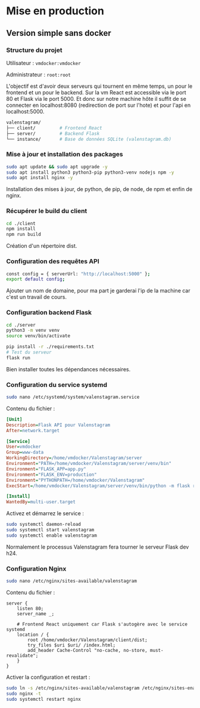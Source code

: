 # Mise en production 

## Version simple sans docker

### Structure du projet

Utilisateur : `vmdocker:vmdocker`

Administrateur : `root:root`


L'objectif est d'avoir deux serveurs qui tournent en même temps, un pour le frontend et un pour le backend.
Sur la vm React est accessible via le port 80 et Flask via le port 5000.
Et donc sur notre machine hôte il suffit de se connecter en localhost:8080 (redirection de port sur l'hote) et pour l'api en localhost:5000.

```bash
valenstagram/
├── client/         # Frontend React
├── server/         # Backend Flask
└── instance/       # Base de données SQLite (valenstagram.db)
```

### Mise à jour et installation des packages

```bash
sudo apt update && sudo apt upgrade -y
sudo apt install python3 python3-pip python3-venv nodejs npm -y
sudo apt install nginx -y
```

Installation des mises à jour, de python, de pip, de node, de npm et enfin de nginx.

### Récupérer le build du client

```bash
cd ./client
npm install
npm run build
```

Création d'un répertoire dist.

### Configuration des requêtes API

```bash
const config = { serverUrl: "http://localhost:5000" };
export default config;
```

Ajouter un nom de domaine, pour ma part je garderai l'ip de la machine car c'est un travail de cours.

### Configuration backend Flask

```bash
cd ./server
python3 -m venv venv
source venv/bin/activate

pip install -r ./requirements.txt
# Test du serveur
flask run
```

Bien installer toutes les dépendances nécessaires.

### Configuration du service systemd

```bash
sudo nano /etc/systemd/system/valenstagram.service
```

Contenu du fichier : 

```ini
[Unit]
Description=Flask API pour Valenstagram
After=network.target

[Service]
User=vmdocker
Group=www-data
WorkingDirectory=/home/vmdocker/Valenstagram/server
Environment="PATH=/home/vmdocker/Valenstagram/server/venv/bin"
Environment="FLASK_APP=app.py"
Environment="FLASK_ENV=production"
Environment="PYTHONPATH=/home/vmdocker/Valenstagram"
ExecStart=/home/vmdocker/Valenstagram/server/venv/bin/python -m flask run --host=0.0.0.0 --port=5000

[Install]
WantedBy=multi-user.target
```

Activez et démarrez le service :

```bash
sudo systemctl daemon-reload
sudo systemctl start valenstagram
sudo systemctl enable valenstagram
```

Normalement le processus Valenstagram fera tourner le serveur Flask dev h24.

### Configuration Nginx 

```bash
sudo nano /etc/nginx/sites-available/valenstagram
```

Contenu du fichier : 

```nginx
server {
    listen 80;
    server_name _;

    # Frontend React uniquement car Flask s'autogère avec le service systemd
    location / {
        root /home/vmdocker/Valenstagram/client/dist;
        try_files $uri $uri/ /index.html;
        add_header Cache-Control "no-cache, no-store, must-revalidate";
    }
}
```

Activer la configuration et restart : 

```bash
sudo ln -s /etc/nginx/sites-available/valenstagram /etc/nginx/sites-enabled
sudo nginx -t  
sudo systemctl restart nginx
```